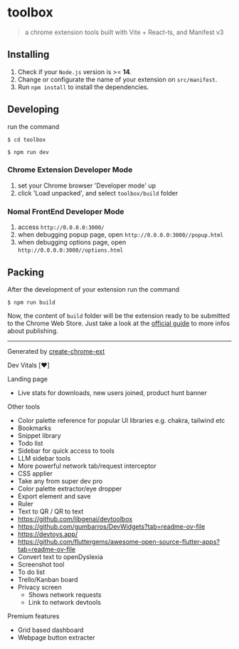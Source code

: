 # toolbox

> a chrome extension tools built with Vite + React-ts, and Manifest v3

## Installing

1. Check if your `Node.js` version is >= **14**.
2. Change or configurate the name of your extension on `src/manifest`.
3. Run `npm install` to install the dependencies.

## Developing

run the command

```shell
$ cd toolbox

$ npm run dev
```

### Chrome Extension Developer Mode

1. set your Chrome browser 'Developer mode' up
2. click 'Load unpacked', and select `toolbox/build` folder

### Nomal FrontEnd Developer Mode

1. access `http://0.0.0.0:3000/`
2. when debugging popup page, open `http://0.0.0.0:3000//popup.html`
3. when debugging options page, open `http://0.0.0.0:3000//options.html`

## Packing

After the development of your extension run the command

```shell
$ npm run build
```

Now, the content of `build` folder will be the extension ready to be submitted to the Chrome Web Store. Just take a look at the [official guide](https://developer.chrome.com/webstore/publish) to more infos about publishing.

---

Generated by [create-chrome-ext](https://github.com/guocaoyi/create-chrome-ext)

Dev Vitals [❤️]

Landing page 
- Live stats for downloads, new users joined, product hunt banner

Other tools
- Color palette reference for popular UI libraries e.g. chakra, tailwind etc 
- Bookmarks 
- Snippet library
- Todo list
- Sidebar for quick access to tools
- LLM sidebar tools 
- More powerful network tab/request interceptor
- CSS applier 
- Take any from super dev pro
- Color palette extractor/eye dropper
- Export element and save 
- Ruler 
- Text to QR / QR to text
- https://github.com/libgenai/devtoolbox
- https://github.com/gumbarros/DevWidgets?tab=readme-ov-file
- https://devtoys.app/
- https://github.com/fluttergems/awesome-open-source-flutter-apps?tab=readme-ov-file
- Convert text to openDyslexia 
- Screenshot tool 
- To do list
- Trello/Kanban board
- Privacy screen
    - Shows network requests 
    - Link to network devtools


Premium features
- Grid based dashboard 
- Webpage button extracter
